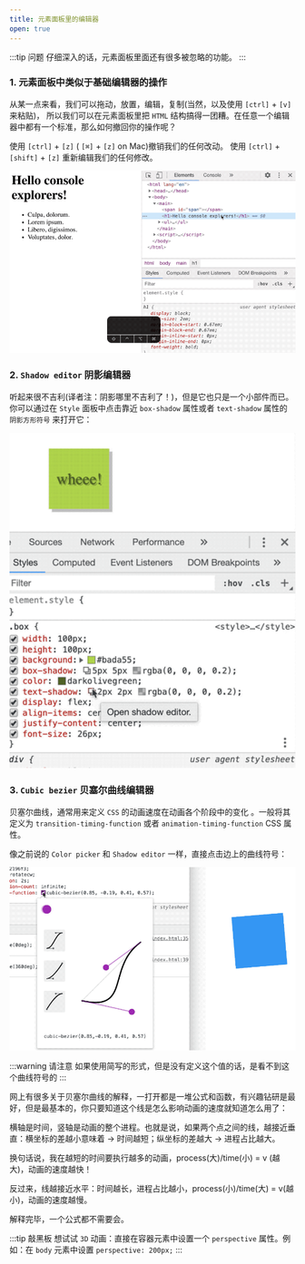```yaml
---
title: 元素面板里的编辑器
open: true
---
```


:::tip 问题
仔细深入的话，元素面板里面还有很多被忽略的功能。
:::


### 1. 元素面板中类似于基础编辑器的操作

从某一点来看，我们可以拖动，放置，编辑，复制(当然，以及使用 `[ctrl]` + `[v]` 来粘贴)， 所以我们可以在元素面板里把 `HTML` 结构搞得一团糟。在任意一个编辑器中都有一个标准，那么如何撤回你的操作呢？

使用 `[ctrl]` + `[z]` ( `[⌘]` + `[z]` on Mac)撤销我们的任何改动。
使用 `[ctrl]` + `[shift]` + `[z]` 重新编辑我们的任何修改。

![](./_static/c05-element-edit.gif)

### 2. `Shadow editor` 阴影编辑器

听起来很不吉利(译者注：阴影哪里不吉利了！)，但是它也只是一个小部件而已。你可以通过在 `Style` 面板中点击靠近 `box-shadow` 属性或者 `text-shadow` 属性的 `阴影方形符号` 来打开它：

![](./_static/c05-element-shadow.gif)

### 3. `Cubic bezier` 贝塞尔曲线编辑器

贝塞尔曲线，通常用来定义 `CSS` 的动画速度在动画各个阶段中的变化 。一般将其定义为 `transition-timing-function` 或者 `animation-timing-function` CSS 属性。

像之前说的 `Color picker` 和 `Shadow editor` 一样，直接点击边上的曲线符号：

![](./_static/c05-bezier.gif)

:::warning 请注意
如果使用简写的形式，但是没有定义这个值的话，是看不到这个曲线符号的
:::

网上有很多关于贝塞尔曲线的解释，一打开都是一堆公式和函数，有兴趣钻研是最好，但是最基本的，你只要知道这个线是怎么影响动画的速度就知道怎么用了：

横轴是时间，竖轴是动画的整个进程。也就是说，如果两个点之间的线，越接近垂直：横坐标的差越小意味着 → 时间越短；纵坐标的差越大 → 进程占比越大。

换句话说，我在越短的时间要执行越多的动画，process(大)/time(小) = v (越大)，动画的速度越快！

反过来，线越接近水平：时间越长，进程占比越小，process(小)/time(大) = v(越小)，动画的速度越慢。

解释完毕，一个公式都不需要会。

:::tip 敲黑板
想试试 `3D` 动画：直接在容器元素中设置一个 `perspective` 属性。例如：在 `body` 元素中设置 `perspective: 200px;` 
:::
